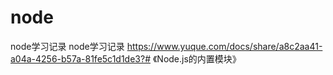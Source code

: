 # node
node学习记录
node学习记录 https://www.yuque.com/docs/share/a8c2aa41-a04a-4256-b57a-81fe5c1d1de3?# 《Node.js的内置模块》
